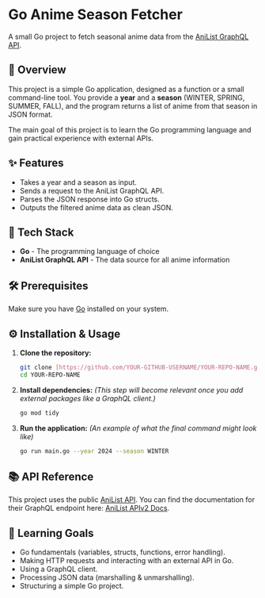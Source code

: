# Go Anime Season Fetcher

A small Go project to fetch seasonal anime data from the [AniList GraphQL API](https://docs.anilist.co/guide/graphql/).

## 📖 Overview

This project is a simple Go application, designed as a function or a small command-line tool. You provide a **year** and a **season** (WINTER, SPRING, SUMMER, FALL), and the program returns a list of anime from that season in JSON format.

The main goal of this project is to learn the Go programming language and gain practical experience with external APIs.

## ✨ Features

* Takes a year and a season as input.
* Sends a request to the AniList GraphQL API.
* Parses the JSON response into Go structs.
* Outputs the filtered anime data as clean JSON.

## 🚀 Tech Stack

* **Go** - The programming language of choice
* **AniList GraphQL API** - The data source for all anime information

## 🛠️ Prerequisites

Make sure you have [Go](https://go.dev/doc/install) installed on your system.

## ⚙️ Installation & Usage

1.  **Clone the repository:**
    ```bash
    git clone [https://github.com/YOUR-GITHUB-USERNAME/YOUR-REPO-NAME.git](https://github.com/YOUR-GITHUB-USERNAME/YOUR-REPO-NAME.git)
    cd YOUR-REPO-NAME
    ```

2.  **Install dependencies:**
    *(This step will become relevant once you add external packages like a GraphQL client.)*
    ```bash
    go mod tidy
    ```

3.  **Run the application:**
    *(An example of what the final command might look like)*
    ```bash
    go run main.go --year 2024 --season WINTER
    ```

## 📚 API Reference

This project uses the public [AniList API](https://anilist.co). You can find the documentation for their GraphQL endpoint here: [AniList APIv2 Docs](https://anilist.github.io/ApiV2-GraphQL-Docs/).

## 🎯 Learning Goals

* Go fundamentals (variables, structs, functions, error handling).
* Making HTTP requests and interacting with an external API in Go.
* Using a GraphQL client.
* Processing JSON data (marshalling & unmarshalling).
* Structuring a simple Go project.